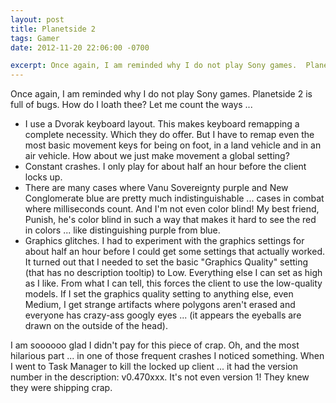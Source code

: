 ```yaml
---
layout: post
title: Planetside 2
tags: Gamer
date: 2012-11-20 22:06:00 -0700

excerpt: Once again, I am reminded why I do not play Sony games.  Planetside 2 is full of bugs.  How do I loath thee?  Let me count the ways ...
---
```


Once again, I am reminded why I do not play Sony games.  Planetside 2 is full of bugs.  How do I loath thee?  Let me count the ways ...

* I use a Dvorak keyboard layout.  This makes keyboard remapping a complete necessity.  Which they do offer.  But I have to remap even the most basic movement keys for being on foot, in a land vehicle and in an air vehicle.  How about we just make movement a global setting?
* Constant crashes.  I only play for about half an hour before the client locks up.
* There are many cases where Vanu Sovereignty purple and New Conglomerate blue are pretty much indistinguishable ... cases in combat where milliseconds count.  And I'm not even color blind!  My best friend, Punish, he's color blind in such a way that makes it hard to see the red in colors ... like distinguishing purple from blue.
* Graphics glitches.  I had to experiment with the graphics settings for about half an hour before I could get some settings that actually worked.  It turned out that I needed to set the basic "Graphics Quality" setting (that has no description tooltip) to Low.  Everything else I can set as high as I like.  From what I can tell, this forces the client to use the low-quality models.  If I set the graphics quality setting to anything else, even Medium, I get strange artifacts where polygons aren't erased and everyone has crazy-ass googly eyes ... (it appears the eyeballs are drawn on the outside of the head).

I am soooooo glad I didn't pay for this piece of crap.  Oh, and the most hilarious part ... in one of those frequent crashes I noticed something.  When I went to Task Manager to kill the locked up client ... it had the version number in the description: v0.470xxx.  It's not even version 1!  They knew they were shipping crap.
